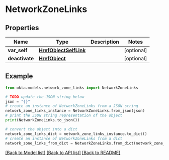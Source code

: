 # NetworkZoneLinks


## Properties

Name | Type | Description | Notes
------------ | ------------- | ------------- | -------------
**var_self** | [**HrefObjectSelfLink**](HrefObjectSelfLink.md) |  | [optional] 
**deactivate** | [**HrefObject**](HrefObject.md) |  | [optional] 

## Example

```python
from okta.models.network_zone_links import NetworkZoneLinks

# TODO update the JSON string below
json = "{}"
# create an instance of NetworkZoneLinks from a JSON string
network_zone_links_instance = NetworkZoneLinks.from_json(json)
# print the JSON string representation of the object
print(NetworkZoneLinks.to_json())

# convert the object into a dict
network_zone_links_dict = network_zone_links_instance.to_dict()
# create an instance of NetworkZoneLinks from a dict
network_zone_links_from_dict = NetworkZoneLinks.from_dict(network_zone_links_dict)
```
[[Back to Model list]](../README.md#documentation-for-models) [[Back to API list]](../README.md#documentation-for-api-endpoints) [[Back to README]](../README.md)


